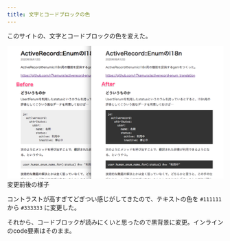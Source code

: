 ```yaml
---
title: 文字とコードブロックの色
---
```


このサイトの、文字とコードブロックの色を変えた。

![](/images/2020-09-16-color-change.png)
変更前後の様子

コントラストが高すぎてどぎつい感じがしてきたので、テキストの色を `#111111` から `#333333` に変更した。

それから、コードブロックが読みにくいと思ったので黒背景に変更。インラインのcode要素はそのまま。
